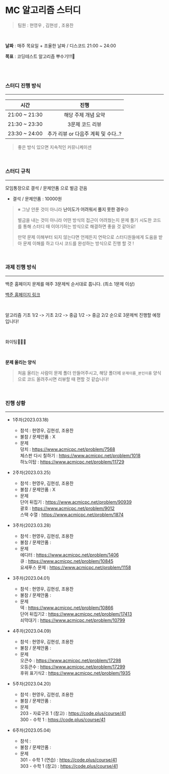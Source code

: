 # MC 알고리즘 스터디

> 팀원 : 현영우 , 김현성 , 조용찬

<br>

**날짜** : 매주 목요일 + 조율한 날짜 / 디스코드 21:00 ~ 24:00

**목표** : 코딩테스트 알고리즘 뿌수기!!!🙋

<br>

<br>

### 스터디 진행 방식

---

|     시간      |                진행                 |
| :-----------: | :---------------------------------: |
| 21:00 ~ 21:30 |         해당 주제 개념 요약         |
| 21:30 ~ 23:30 |           3문제 코드 리뷰           |
| 23:30 ~ 24:00 | 추가 리뷰 or 다음주 계획 및 수다..? |

> 좋은 방식 있으면 지속적인 커뮤니케이션

<br>

### 스터디 규칙

---

모임통장으로 결석 / 문제안품 으로 벌금 걷음

- 결석 / 문제안품 : 10000원

> ※ 그냥 안푼 것이 아니라 **난이도가 어려워서 풀지 못한 경우**:cry:
>
> 벌금을 내는 것이 아니라 어떤 방식의 접근이 어려웠는지 문제 풀기 시도한 코드를 통해 스터디 때 이야기하는 방식으로 해결하면 좋을 것 같아요! 
>
> 만약 문제 이해부터 되지 않는다면 언제든지 연락으로 스터디원들에게 도움을 받아 문제 이해를 하고 다시 코드를 완성하는 방식으로 진행 할 것 !

<br>

### 과제 진행 방식

---

백준 홈페이지 문제를 매주 3문제씩 순서대로 풉니다. (최소 1문제 이상)

[백준 홈페이지 링크](<https://www.acmicpc.net/>)

<br>

알고리즘 기초 1/2 -> 기초 2/2 -> 중급 1/2 -> 중금 2/2 순으로 3문제씩 진행할 예정입니다!


<br>

화이팅👏👏👏

<br>

**문제 올리는 양식**

> 처음 올리는 사람이 문제 폴더 만들어주시고, 해당 폴더에 `문제이름_본인이름` 양식으로 코드 올려주시면 리뷰할 때 편할 것 같습니다!

<br>

### 진행 상황

---

- 1주차(2023.03.18)

  - 참석 : 현영우, 김현성, 조용찬
  - 불참 / 문제안품 : X
  - 문제 <br> 덩치 : https://www.acmicpc.net/problem/7568 <br> 체스판 다시 칠하기 : https://www.acmicpc.net/problem/1018 <br> 하노이탑 : https://www.acmicpc.net/problem/11729

- 2주차(2023.03.25)

  - 참석 : 현영우, 김현성, 조용찬
  - 불참 / 문제안품 : X
  - 문제 <br> 단어 뒤집기 : https://www.acmicpc.net/problem/90939 <br> 괄호 : https://www.acmicpc.net/problem/9012 <br> 스택 수열 : https://www.acmicpc.net/problem/1874
  
- 3주차(2023.03.28)

  - 참석 : 현영우, 김현성, 조용찬
  - 불참 / 문제안품 : 
  - 문제 <br> 에디터 : https://www.acmicpc.net/problem/1406 <br> 큐 : https://www.acmicpc.net/problem/10845 <br> 요세푸스 문제 : https://www.acmicpc.net/problem/1158
  
- 3주차(2023.04.01)

  - 참석 : 현영우, 김현성, 조용찬
  - 불참 / 문제안품 :
  - 문제 <br> 덱 : https://www.acmicpc.net/problem/10866 <br> 단어 뒤집기2 : https://www.acmicpc.net/problem/17413 <br> 쇠막대기 : https://www.acmicpc.net/problem/10799
 
 
- 4주차(2023.04.09)

  - 참석 : 현영우, 김현성, 조용찬
  - 불참 / 문제안품 :
  - 문제 <br> 오큰수 : https://www.acmicpc.net/problem/17298 <br> 오등큰수 : https://www.acmicpc.net/problem/17299 <br> 후위 표기식2 : https://www.acmicpc.net/problem/1935
  
- 5주차(2023.04.20)

  - 참석 : 현영우, 김현성, 조용찬
  - 불참 / 문제안품 :
  - 문제 <br> 203 - 자료구조 1 (참고) : https://code.plus/course/41 <br> 300 - 수학 1 : https://code.plus/course/41
  
- 6주차(2023.05.04)

  - 참석 : 
  - 불참 / 문제안품 :
  - 문제 <br> 301 - 수학 1 (연습) : https://code.plus/course/41 <br> 303 - 수학 1 (참고) : https://code.plus/course/41
  
  <br>

